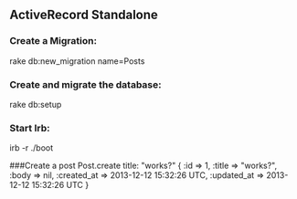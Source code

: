 ## ActiveRecord Standalone 

### Create a Migration:
rake db:new_migration name=Posts

### Create and migrate the database:
rake db:setup

### Start Irb:
irb -r ./boot

###Create a post
    Post.create title: "works?"
    {
                :id => 1,
             :title => "works?",
              :body => nil,
        :created_at => 2013-12-12 15:32:26 UTC,
        :updated_at => 2013-12-12 15:32:26 UTC
    }
